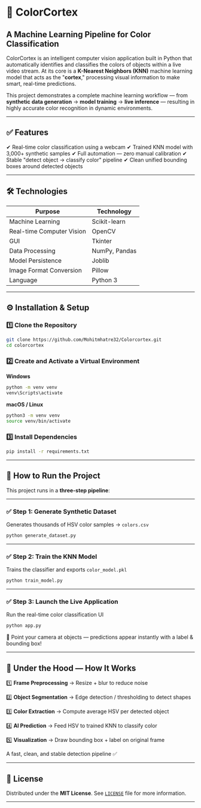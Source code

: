 
# 🎨 ColorCortex

## A Machine Learning Pipeline for Color Classification


ColorCortex is an intelligent computer vision application built in Python that automatically identifies and classifies the colors of objects within a live video stream.
At its core is a **K-Nearest Neighbors (KNN)** machine learning model that acts as the "**cortex**," processing visual information to make smart, real-time predictions.

This project demonstrates a complete machine learning workflow — from **synthetic data generation** → **model training** → **live inference** — resulting in highly accurate color recognition in dynamic environments.

---

## ✅ Features

✔ Real-time color classification using a webcam
✔ Trained KNN model with 3,000+ synthetic samples
✔ Full automation — zero manual calibration
✔ Stable "detect object → classify color" pipeline
✔ Clean unified bounding boxes around detected objects

---

## 🛠️ Technologies

| Purpose                   | Technology    |
| ------------------------- | ------------- |
| Machine Learning          | Scikit-learn  |
| Real-time Computer Vision | OpenCV        |
| GUI                       | Tkinter       |
| Data Processing           | NumPy, Pandas |
| Model Persistence         | Joblib        |
| Image Format Conversion   | Pillow        |
| Language                  | Python 3      |

---

## ⚙️ Installation & Setup

### 1️⃣ Clone the Repository

```bash
git clone https://github.com/Mohitmhatre32/Colorcortex.git
cd colorcortex
```

### 2️⃣ Create and Activate a Virtual Environment

**Windows**

```bash
python -m venv venv
venv\Scripts\activate
```

**macOS / Linux**

```bash
python3 -m venv venv
source venv/bin/activate
```

### 3️⃣ Install Dependencies

```bash
pip install -r requirements.txt
```

---

## 🚀 How to Run the Project

This project runs in a **three-step pipeline**:

---

### ✅ Step 1: Generate Synthetic Dataset

Generates thousands of HSV color samples → `colors.csv`

```bash
python generate_dataset.py
```

---

### ✅ Step 2: Train the KNN Model

Trains the classifier and exports `color_model.pkl`

```bash
python train_model.py
```

---

### ✅ Step 3: Launch the Live Application

Run the real-time color classification UI

```bash
python app.py
```

📌 Point your camera at objects — predictions appear instantly with a label & bounding box!

---

## 🔬 Under the Hood — How It Works

1️⃣ **Frame Preprocessing**
→ Resize + blur to reduce noise

2️⃣ **Object Segmentation**
→ Edge detection / thresholding to detect shapes

3️⃣ **Color Extraction**
→ Compute average HSV per detected object

4️⃣ **AI Prediction**
→ Feed HSV to trained KNN to classify color

5️⃣ **Visualization**
→ Draw bounding box + label on original frame

A fast, clean, and stable detection pipeline ✅

---

## 📝 License

Distributed under the **MIT License**.
See [`LICENSE`](LICENSE) file for more information.

---


